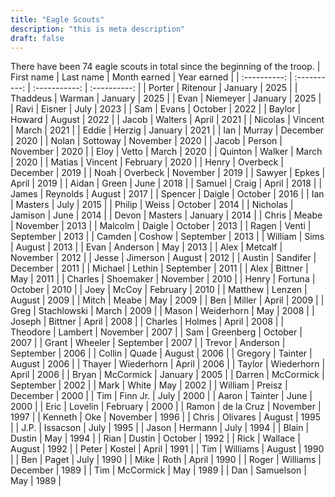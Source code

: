 ```yaml
---
title: "Eagle Scouts"
description: "this is meta description"
draft: false
---
```

There have been 74 eagle scouts in total since the beginning of the troop.
|  First name  |  Last name  |  Month earned  |  Year earned  |
| :----------: | :----------: | :-----------: | :----------: |
|  Porter  |  Ritenour  |  January  |  2025  |
|  Thaddeus  |  Warman  |  January  |  2025  |
|  Evan  |  Niemeyer  |  January  |  2025  |
|  Ravi  |  Eisner  |  July  |  2023  |
|  Sam  |  Evans  |  October  |  2022  |
|  Baylor  |  Howard  |  August  |  2022  |
|  Jacob  |  Walters  |  April  |  2021  |
|  Nicolas  |  Vincent  |  March  |  2021  |
|  Eddie  |  Herzig  |  January  |  2021  |
|  Ian  |  Murray  |  December  |  2020  |
|  Nolan  |  Sottoway  |  November  |  2020  |
|  Jacob  |  Person  |  November  |  2020  |
|  Eloy  |  Vetto  | March  |  2020  |
|  Quinton  |  Walker  |  March  |  2020  |
|  Matias  |  Vincent  |  February  |  2020  |
|  Henry  |  Overbeck  |  December  |  2019  |
|  Noah  |  Overbeck  |  November  |  2019  |
|  Sawyer  |  Epkes  |  April  |  2019  |
|  Aidan  |  Green  |  June  |  2018  |
|  Samuel  |  Craig  |  April  |  2018  |
|  James  |  Reynolds  |  August  |  2017  |
|  Spencer  |  Daigle  |  October  |  2016  |
|  Ian  |  Masters  |  July  |  2015  |
|  Philip  |  Weiss  |  October  |  2014  |
|  Nicholas  |  Jamison  |  June  |  2014  |
|  Devon  |  Masters  |  January  |  2014  |
|  Chris  |  Meabe  |  November  |  2013  |
|  Malcolm  |  Daigle  |  October  |  2013  |
|  Ragen  |  Venti  |  September  |  2013  |
|  Camden  |  Coshow  |  September  |  2013  |
|  William  |  Sims  |  August  |  2013  |
|  Evan  |  Anderson  |  May  |  2013  |
|  Alex  |  Metcalf  |  November  |  2012  |
|  Jesse  |  Jimerson  |  August  |  2012  |
|  Austin  |  Sandifer  |  December  |  2011  |
|  Michael  |  Lethin  |  September  |  2011  |
|  Alex  |  Bittner  |  May  |  2011  |
|  Charles  |  Shoemaker  |  November  |  2010  |
|  Henry  |  Fortuna  |  October  |  2010  |
|  Joey  |  McCoy  |  February  |  2010  |
|  Matthew  |  Lenzen  |  August  |  2009  |
|  Mitch  |  Meabe  |  May  |  2009  |
|  Ben  |  Miller  |  April  |  2009  |
|  Greg  |  Stachlowski  |  March  |  2009  |
|  Mason  |  Weiderhorn  |  May  |  2008  |
|  Joseph  |  Bittner  |  April  |  2008  |
|  Charles  |  Holmes  |  April  |  2008  |
|  Theodore  |  Lambert  |  November  |  2007  |
|  Sam  |  Greenberg  |  October  |  2007  |
|  Grant  |  Wheeler  |  September  |  2007  |
|  Trevor  |  Anderson  |  September  |  2006  |
|  Collin  |  Quade  |  August  |  2006  |
|  Gregory  |  Tainter  |  August  |  2006  |
|  Thayer  |  Wiederhorn  |  April  |  2006  |
|  Taylor  |  Wiederhorn  |  April  |  2006  |
|  Bryan  |  McCormick  |  January  |  2005  |
|  Darren  |  McCormick  |  September  |  2002  |
|  Mark  |  White  |  May  |  2002  |
|  William  |  Preisz  |  December  |  2000  |
|  Tim  |  Finn Jr.  |  July  |  2000  |
|  Aaron  |  Tainter  |  June  |  2000  |
|  Eric  |  Lovelin  |  February  |  2000  |
|  Ramon  |  de la Cruz  |  November  |  1997  |
|  Kenneth  |  Oke  |  November  |  1996  |
|  Chris  |  Olivares  |  August  |  1995  |
|  J.P.  |  Issacson  |  July  |  1995  |
|  Jason  |  Hermann  |  July  |  1994  |
|  Blain  |  Dustin  |  May  |  1994  |
|  Rian  |  Dustin  |  October  |  1992  |
|  Rick  |  Wallace  |  August  |  1992  |
|  Peter  |  Kostel  |  April  |  1991  |
|  Tim  |  Williams  |  August  |  1990  |
|  Ben  |  Paget  |  July  |  1990  |
|  Mike  |  Roth  |  April  |  1990  |
|  Roger  |  Williams  |  December  |  1989  |
|  Tim  |  McCormick  |  May  |  1989  |
|  Dan  |  Samuelson  |  May  |  1989  |